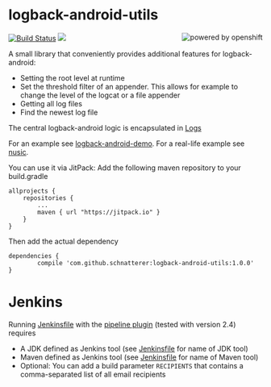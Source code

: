 logback-android-utils
====================

 [![Build Status](https://jenkins.schnatterer.info/job/logback-android-utils/badge/icon)](https://jenkins.schnatterer.info/job/logback-android-utils/)
 [![](https://jitpack.io/v/schnatterer/logback-android-utils.svg)](https://jitpack.io/#schnatterer/logback-android-utils)
 [<img alt="powered by openshift" align="right" src="https://www.openshift.com/images/logos/powered_by_openshift.png"/>](https://www.openshift.com/)
 
A small library that conveniently provides additional features for logback-android:

- Setting the root level at runtime
- Set the threshold filter of an appender. This allows for example to change the level of the logcat or a file appender
- Getting all log files
- Find the newest log file

The central logback-android logic is encapsulated in [Logs](src/main/java/info/schnatterer/logbackandroidutils/Logs.java)
 
For an example see [logback-android-demo](https://github.com/schnatterer/logback-android-demo/).
For a real-life example see [nusic](https://github.com/schnatterer/nusic).

You can use it via JitPack:
Add the following maven repository to your build.gradle

	allprojects {
		repositories {
			...
			maven { url "https://jitpack.io" }
		}
	}
Then add the actual dependency

	dependencies {
	        compile 'com.github.schnatterer:logback-android-utils:1.0.0'
	}
    

# Jenkins
Running [Jenkinsfile](Jenkinsfile) with the [pipeline plugin](https://wiki.jenkins-ci.org/display/JENKINS/Pipeline+Plugin) (tested with version 2.4) requires
- A JDK defined as  Jenkins tool (see [Jenkinsfile](Jenkinsfile) for name of JDK tool)
- Maven defined as Jenkins tool (see [Jenkinsfile](Jenkinsfile) for name of Maven tool)
- Optional: You can add a build parameter `RECIPIENTS` that contains a comma-separated list of all email recipients
